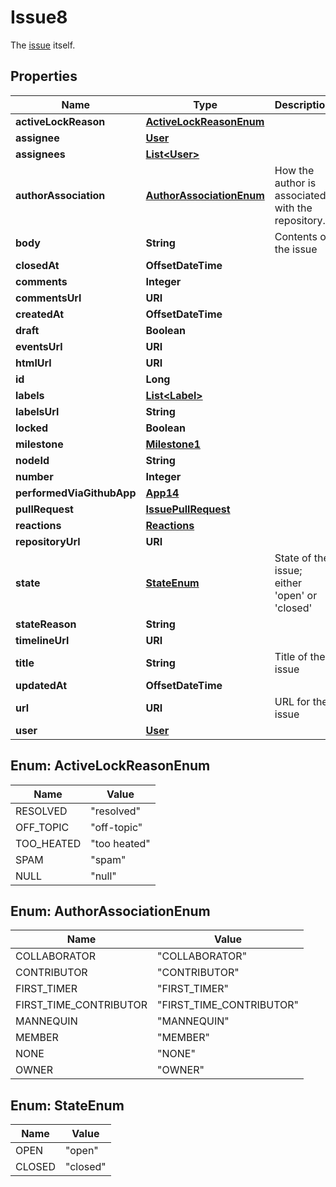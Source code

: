 

# Issue8

The [issue](https://docs.github.com/rest/reference/issues) itself.

## Properties

| Name | Type | Description | Notes |
|------------ | ------------- | ------------- | -------------|
|**activeLockReason** | [**ActiveLockReasonEnum**](#ActiveLockReasonEnum) |  |  |
|**assignee** | [**User**](User.md) |  |  [optional] |
|**assignees** | [**List&lt;User&gt;**](User.md) |  |  |
|**authorAssociation** | [**AuthorAssociationEnum**](#AuthorAssociationEnum) | How the author is associated with the repository. |  |
|**body** | **String** | Contents of the issue |  |
|**closedAt** | **OffsetDateTime** |  |  |
|**comments** | **Integer** |  |  |
|**commentsUrl** | **URI** |  |  |
|**createdAt** | **OffsetDateTime** |  |  |
|**draft** | **Boolean** |  |  [optional] |
|**eventsUrl** | **URI** |  |  |
|**htmlUrl** | **URI** |  |  |
|**id** | **Long** |  |  |
|**labels** | [**List&lt;Label&gt;**](Label.md) |  |  [optional] |
|**labelsUrl** | **String** |  |  |
|**locked** | **Boolean** |  |  [optional] |
|**milestone** | [**Milestone1**](Milestone1.md) |  |  |
|**nodeId** | **String** |  |  |
|**number** | **Integer** |  |  |
|**performedViaGithubApp** | [**App14**](App14.md) |  |  [optional] |
|**pullRequest** | [**IssuePullRequest**](IssuePullRequest.md) |  |  [optional] |
|**reactions** | [**Reactions**](Reactions.md) |  |  |
|**repositoryUrl** | **URI** |  |  |
|**state** | [**StateEnum**](#StateEnum) | State of the issue; either &#39;open&#39; or &#39;closed&#39; |  [optional] |
|**stateReason** | **String** |  |  [optional] |
|**timelineUrl** | **URI** |  |  [optional] |
|**title** | **String** | Title of the issue |  |
|**updatedAt** | **OffsetDateTime** |  |  |
|**url** | **URI** | URL for the issue |  |
|**user** | [**User**](User.md) |  |  |



## Enum: ActiveLockReasonEnum

| Name | Value |
|---- | -----|
| RESOLVED | &quot;resolved&quot; |
| OFF_TOPIC | &quot;off-topic&quot; |
| TOO_HEATED | &quot;too heated&quot; |
| SPAM | &quot;spam&quot; |
| NULL | &quot;null&quot; |



## Enum: AuthorAssociationEnum

| Name | Value |
|---- | -----|
| COLLABORATOR | &quot;COLLABORATOR&quot; |
| CONTRIBUTOR | &quot;CONTRIBUTOR&quot; |
| FIRST_TIMER | &quot;FIRST_TIMER&quot; |
| FIRST_TIME_CONTRIBUTOR | &quot;FIRST_TIME_CONTRIBUTOR&quot; |
| MANNEQUIN | &quot;MANNEQUIN&quot; |
| MEMBER | &quot;MEMBER&quot; |
| NONE | &quot;NONE&quot; |
| OWNER | &quot;OWNER&quot; |



## Enum: StateEnum

| Name | Value |
|---- | -----|
| OPEN | &quot;open&quot; |
| CLOSED | &quot;closed&quot; |



